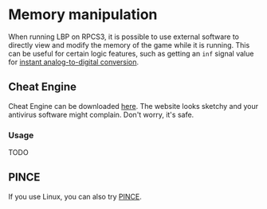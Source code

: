 # Memory manipulation

When running LBP on RPCS3, it is possible to use external software to directly view and modify the memory of the game while it is running. This can be useful for certain logic features, such as getting an `inf` signal value for [instant analog-to-digital conversion](/wiki/computing-components/analog-conversions/README.md#2-gate-analog-to-digital-splitterdecoder).


## Cheat Engine

Cheat Engine can be downloaded [here](https://www.cheatengine.org/). The website looks sketchy and your antivirus software might complain. Don't worry, it's safe.

### Usage

TODO


## PINCE

If you use Linux, you can also try [PINCE](https://github.com/korcankaraokcu/PINCE).
